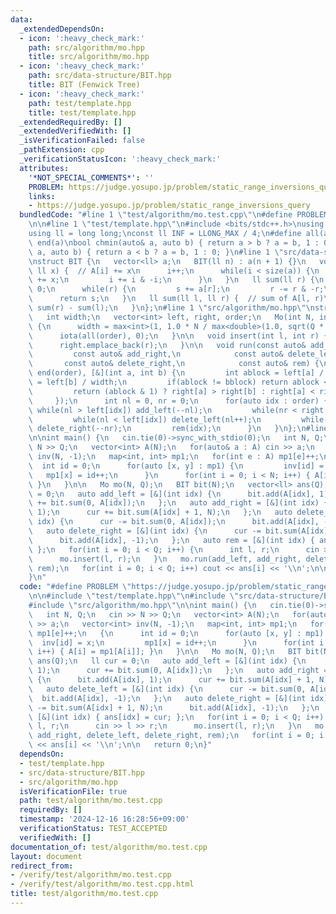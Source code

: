 ```yaml
---
data:
  _extendedDependsOn:
  - icon: ':heavy_check_mark:'
    path: src/algorithm/mo.hpp
    title: src/algorithm/mo.hpp
  - icon: ':heavy_check_mark:'
    path: src/data-structure/BIT.hpp
    title: BIT (Fenwick Tree)
  - icon: ':heavy_check_mark:'
    path: test/template.hpp
    title: test/template.hpp
  _extendedRequiredBy: []
  _extendedVerifiedWith: []
  _isVerificationFailed: false
  _pathExtension: cpp
  _verificationStatusIcon: ':heavy_check_mark:'
  attributes:
    '*NOT_SPECIAL_COMMENTS*': ''
    PROBLEM: https://judge.yosupo.jp/problem/static_range_inversions_query
    links:
    - https://judge.yosupo.jp/problem/static_range_inversions_query
  bundledCode: "#line 1 \"test/algorithm/mo.test.cpp\"\n#define PROBLEM \"https://judge.yosupo.jp/problem/static_range_inversions_query\"\
    \n\n#line 1 \"test/template.hpp\"\n#include <bits/stdc++.h>\nusing namespace std;\n\
    using ll = long long;\nconst ll INF = LLONG_MAX / 4;\n#define all(a) begin(a),\
    \ end(a)\nbool chmin(auto& a, auto b) { return a > b ? a = b, 1 : 0; }\nbool chmax(auto&\
    \ a, auto b) { return a < b ? a = b, 1 : 0; }\n#line 1 \"src/data-structure/BIT.hpp\"\
    \nstruct BIT {\n   vector<ll> a;\n   BIT(ll n) : a(n + 1) {}\n   void add(ll i,\
    \ ll x) {  // A[i] += x\n      i++;\n      while(i < size(a)) {\n         a[i]\
    \ += x;\n         i += i & -i;\n      }\n   }\n   ll sum(ll r) {\n      ll s =\
    \ 0;\n      while(r) {\n         s += a[r];\n         r -= r & -r;\n      }\n\
    \      return s;\n   }\n   ll sum(ll l, ll r) {  // sum of A[l, r)\n      return\
    \ sum(r) - sum(l);\n   }\n};\n#line 1 \"src/algorithm/mo.hpp\"\nstruct Mo {\n\
    \   int width;\n   vector<int> left, right, order;\n   Mo(int N, int Q) : order(Q)\
    \ {\n      width = max<int>(1, 1.0 * N / max<double>(1.0, sqrt(Q * 2.0 / 3.0)));\n\
    \      iota(all(order), 0);\n   }\n\n   void insert(int l, int r) {\n      left.emplace_back(l);\n\
    \      right.emplace_back(r);\n   }\n\n   void run(const auto& add_left,\n   \
    \         const auto& add_right,\n            const auto& delete_left,\n     \
    \       const auto& delete_right,\n            const auto& rem) {\n      sort(begin(order),\
    \ end(order), [&](int a, int b) {\n         int ablock = left[a] / width, bblock\
    \ = left[b] / width;\n         if(ablock != bblock) return ablock < bblock;\n\
    \         return (ablock & 1) ? right[a] > right[b] : right[a] < right[b];\n \
    \     });\n      int nl = 0, nr = 0;\n      for(auto idx : order) {\n        \
    \ while(nl > left[idx]) add_left(--nl);\n         while(nr < right[idx]) add_right(nr++);\n\
    \         while(nl < left[idx]) delete_left(nl++);\n         while(nr > right[idx])\
    \ delete_right(--nr);\n         rem(idx);\n      }\n   }\n};\n#line 6 \"test/algorithm/mo.test.cpp\"\
    \n\nint main() {\n   cin.tie(0)->sync_with_stdio(0);\n   int N, Q;\n   cin >>\
    \ N >> Q;\n   vector<int> A(N);\n   for(auto& a : A) cin >> a;\n   vector<int>\
    \ inv(N, -1);\n   map<int, int> mp1;\n   for(int e : A) mp1[e]++;\n   {\n    \
    \  int id = 0;\n      for(auto [x, y] : mp1) {\n         inv[id] = x;\n      \
    \   mp1[x] = id++;\n      }\n      for(int i = 0; i < N; i++) { A[i] = mp1[A[i]];\
    \ }\n   }\n\n   Mo mo(N, Q);\n   BIT bit(N);\n   vector<ll> ans(Q);\n   ll cur\
    \ = 0;\n   auto add_left = [&](int idx) {\n      bit.add(A[idx], 1);\n      cur\
    \ += bit.sum(0, A[idx]);\n   };\n   auto add_right = [&](int idx) {\n      bit.add(A[idx],\
    \ 1);\n      cur += bit.sum(A[idx] + 1, N);\n   };\n   auto delete_left = [&](int\
    \ idx) {\n      cur -= bit.sum(0, A[idx]);\n      bit.add(A[idx], -1);\n   };\n\
    \   auto delete_right = [&](int idx) {\n      cur -= bit.sum(A[idx] + 1, N);\n\
    \      bit.add(A[idx], -1);\n   };\n   auto rem = [&](int idx) { ans[idx] = cur;\
    \ };\n   for(int i = 0; i < Q; i++) {\n      int l, r;\n      cin >> l >> r;\n\
    \      mo.insert(l, r);\n   }\n   mo.run(add_left, add_right, delete_left, delete_right,\
    \ rem);\n   for(int i = 0; i < Q; i++) cout << ans[i] << '\\n';\n\n   return 0;\n\
    }\n"
  code: "#define PROBLEM \"https://judge.yosupo.jp/problem/static_range_inversions_query\"\
    \n\n#include \"test/template.hpp\"\n#include \"src/data-structure/BIT.hpp\"\n\
    #include \"src/algorithm/mo.hpp\"\n\nint main() {\n   cin.tie(0)->sync_with_stdio(0);\n\
    \   int N, Q;\n   cin >> N >> Q;\n   vector<int> A(N);\n   for(auto& a : A) cin\
    \ >> a;\n   vector<int> inv(N, -1);\n   map<int, int> mp1;\n   for(int e : A)\
    \ mp1[e]++;\n   {\n      int id = 0;\n      for(auto [x, y] : mp1) {\n       \
    \  inv[id] = x;\n         mp1[x] = id++;\n      }\n      for(int i = 0; i < N;\
    \ i++) { A[i] = mp1[A[i]]; }\n   }\n\n   Mo mo(N, Q);\n   BIT bit(N);\n   vector<ll>\
    \ ans(Q);\n   ll cur = 0;\n   auto add_left = [&](int idx) {\n      bit.add(A[idx],\
    \ 1);\n      cur += bit.sum(0, A[idx]);\n   };\n   auto add_right = [&](int idx)\
    \ {\n      bit.add(A[idx], 1);\n      cur += bit.sum(A[idx] + 1, N);\n   };\n\
    \   auto delete_left = [&](int idx) {\n      cur -= bit.sum(0, A[idx]);\n    \
    \  bit.add(A[idx], -1);\n   };\n   auto delete_right = [&](int idx) {\n      cur\
    \ -= bit.sum(A[idx] + 1, N);\n      bit.add(A[idx], -1);\n   };\n   auto rem =\
    \ [&](int idx) { ans[idx] = cur; };\n   for(int i = 0; i < Q; i++) {\n      int\
    \ l, r;\n      cin >> l >> r;\n      mo.insert(l, r);\n   }\n   mo.run(add_left,\
    \ add_right, delete_left, delete_right, rem);\n   for(int i = 0; i < Q; i++) cout\
    \ << ans[i] << '\\n';\n\n   return 0;\n}"
  dependsOn:
  - test/template.hpp
  - src/data-structure/BIT.hpp
  - src/algorithm/mo.hpp
  isVerificationFile: true
  path: test/algorithm/mo.test.cpp
  requiredBy: []
  timestamp: '2024-12-16 16:28:56+09:00'
  verificationStatus: TEST_ACCEPTED
  verifiedWith: []
documentation_of: test/algorithm/mo.test.cpp
layout: document
redirect_from:
- /verify/test/algorithm/mo.test.cpp
- /verify/test/algorithm/mo.test.cpp.html
title: test/algorithm/mo.test.cpp
---
```

